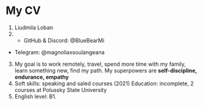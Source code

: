 # My CV
1. Liudmila Loban
2. * GitHub & Discord: @BlueBearMi
* Telegram: @magnoliaxsoulangeana
3. My goal is to work remotely, travel, spend more time with my family, learn something new, find my path.
My superpowers are **self-discipline, endurance, empathy**
5. Soft skills: speaking and saled courses (2021)
Education: incomplete, 2 courses at Polussky State University
6. English level: B1.